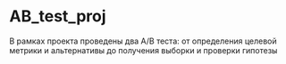 # AB_test_proj
В рамках проекта проведены два A/B теста: от определения целевой метрики и альтернативы до получения выборки и проверки гипотезы
